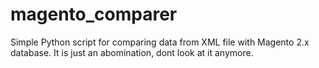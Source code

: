 # magento_comparer
Simple Python script for comparing data from XML file with Magento 2.x database.
It is just an abomination, dont look at it anymore.
